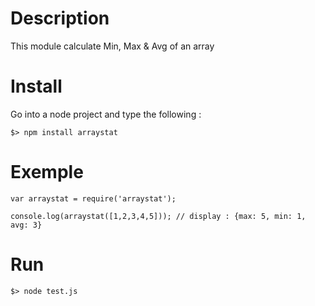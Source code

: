 # Description

This module calculate Min, Max & Avg of an array

# Install

Go into a node project and type the following :

    $> npm install arraystat

# Exemple

    var arraystat = require('arraystat');

    console.log(arraystat([1,2,3,4,5])); // display : {max: 5, min: 1, avg: 3}

# Run

    $> node test.js
